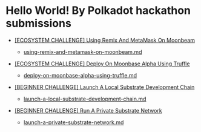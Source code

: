 # Hello World! By Polkadot hackathon submissions

- [[ECOSYSTEM CHALLENGE] Using Remix And MetaMask On Moonbeam](https://gitcoin.co/issue/PureStake/gitcoin-hello-world-by-moonbeam/3/100023962)

  - [using-remix-and-metamask-on-moonbeam.md](using-remix-and-metamask-on-moonbeam.md)

- [[ECOSYSTEM CHALLENGE] Deploy On Moonbase Alpha Using Truffle](https://gitcoin.co/issue/PureStake/gitcoin-hello-world-by-moonbeam/1/100023953)

  - [deploy-on-moonbase-alpha-using-truffle.md](deploy-on-moonbase-alpha-using-truffle.md)

- [[BEGINNER CHALLENGE] Launch A Local Substrate Development Chain](https://gitcoin.co/issue/Polkadot-Network/hello-world-by-polkadot/17/100023943)

  - [launch-a-local-substrate-development-chain.md](launch-a-local-substrate-development-chain.md)

- [[BEGINNER CHALLENGE] Run A Private Substrate Network](https://gitcoin.co/issue/Polkadot-Network/hello-world-by-polkadot/16/100023942)

  - [launch-a-private-substrate-network.md](launch-a-private-substrate-network.md)
